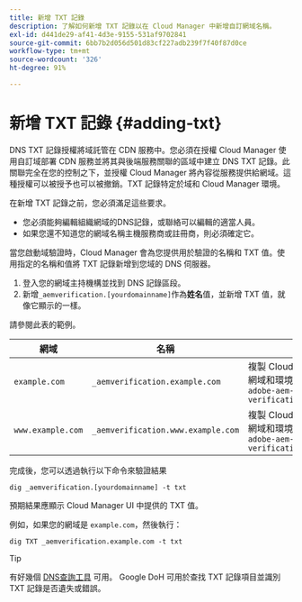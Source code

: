 ```yaml
---
title: 新增 TXT 記錄
description: 了解如何新增 TXT 記錄以在 Cloud Manager 中新增自訂網域名稱。
exl-id: d441de29-af41-4d3e-9155-531af9702841
source-git-commit: 6bb7b2d056d501d83cf227adb239f7f40f87d0ce
workflow-type: tm+mt
source-wordcount: '326'
ht-degree: 91%

---
```


# 新增 TXT 記錄 {#adding-txt}

DNS TXT 記錄授權將域託管在 CDN 服務中。您必須在授權 Cloud Manager 使用自訂域部署 CDN 服務並將其與後端服務關聯的區域中建立 DNS TXT 記錄。此關聯完全在您的控制之下，並授權 Cloud Manager 將內容從服務提供給網域。這種授權可以被授予也可以被撤銷。TXT 記錄特定於域和 Cloud Manager 環境。

在新增 TXT 記錄之前，您必須滿足這些要求。

* 您必須能夠編輯組織網域的DNS記錄，或聯絡可以編輯的適當人員。
* 如果您還不知道您的網域名稱主機服務商或註冊商，則必須確定它。

當您啟動域驗證時，Cloud Manager 會為您提供用於驗證的名稱和 TXT 值。使用指定的名稱和值將 TXT 記錄新增到您域的 DNS 伺服器。

1. 登入您的網域主持機構並找到 DNS 記錄區段。
1. 新增`_aemverification.[yourdomainname]`作為&#x200B;**姓名**&#x200B;值，並新增 TXT 值，就像它顯示的一樣。

請參閱此表的範例。

| 網域 | 名稱 | TXT 數值 |
|--- |--- |---|
| `example.com` | `_aemverification.example.com` | 複製 Cloud Manager UI 中顯示的整個值。這是特定於網域和環境的。例如：<br>`adobe-aem-verification=example.com/[program]/[env]/..*` |
| `www.example.com` | `_aemverification.www.example.com` | 複製 Cloud Manager UI 中顯示的整個值。這是特定於網域和環境的。例如：<br>`adobe-aem-verification=www.example.com/[program]/[env]/..*` |

完成後，您可以透過執行以下命令來驗證結果

```shell
dig _aemverification.[yourdomainname] -t txt
```

預期結果應顯示 Cloud Manager UI 中提供的 TXT 值。

例如，如果您的網域是 `example.com`，然後執行：

```shell
dig TXT _aemverification.example.com -t txt
```

>[!TIP]
>
>有好幾個 [DNS查詢工具](https://www.ultratools.com/tools/dnsLookup) 可用。 Google DoH 可用於查找 TXT 記錄項目並識別 TXT 記錄是否遺失或錯誤。
